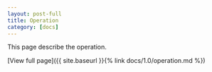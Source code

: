 ```yaml
---
layout: post-full
title: Operation
category: [docs]
---
```


This page describe the operation.  

[View full page]({{ site.baseurl }}{% link docs/1.0/operation.md %})  